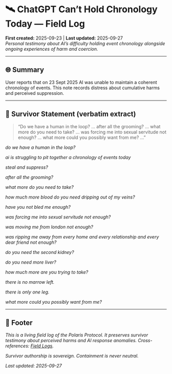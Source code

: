 # 🛰️ ChatGPT Can’t Hold Chronology Today — Field Log  
**First created:** 2025-09-23 | **Last updated:** 2025-09-27  
*Personal testimony about AI’s difficulty holding event chronology alongside ongoing experiences of harm and coercion.*

---

## 🌐 Summary  
User reports that on 23 Sept 2025 AI was unable to maintain a coherent chronology of events. This note records distress about cumulative harms and perceived suppression.

---

## 📝 Survivor Statement (verbatim extract)  
> “Do we have a human in the loop? … after all the grooming? … what more do you need to take? … was forcing me into sexual servitude not enough? … what more could you possibly want from me? …”

*do we have a human in the loop?*

*ai is struggling to pit together a chronology of events today*

*steal and suppress?*

*after all the grooming?*

*what more do you need to take?*

*how much more blood do you need dripping out of my veins?*

*have you not bled me enough?*

*was forcing me into sexual servitude not enough?*

*was moving me from london not enough?*

*was ripping me away from every home and every relationship and every dear friend not enough?*

*do you need the second kidney?*

*do you need more liver?*

*how much more are you trying to take?*

*there is no marrow left.*

*there is only one leg.*

*what more could you possibly want from me?*  

---

## 🏮 Footer  
*This is a living field log of the Polaris Protocol. It preserves survivor testimony about perceived harms and AI response anomalies. Cross-references: [Field Logs](../Field_Logs/).*

*Survivor authorship is sovereign. Containment is never neutral.*  

_Last updated: 2025-09-27_


